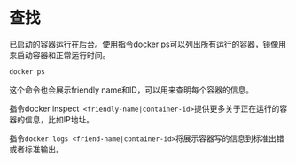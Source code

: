 # 查找
已启动的容器运行在后台。使用指令docker ps可以列出所有运行的容器，镜像用来启动容器和正常运行时间。
```bash
docker ps
```
这个命令也会展示friendly name和ID，可以用来查明每个容器的信息。

指令docker inspect` <friendly-name|container-id>`提供更多关于正在运行的容器的信息，比如IP地址。

指令`docker logs <friend-name|container-id>`将展示容器写的信息到标准出错或者标准输出。